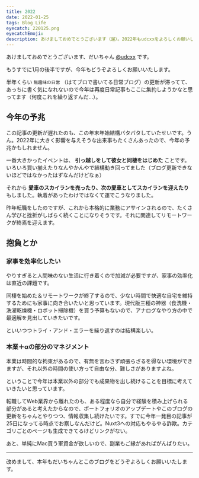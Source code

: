 ```yaml
---
title: 2022
date: 2022-01-25
tags: Blog Life
eyecatch: 220125.png
eyecatchEmoji:
description: あけましておめでとうございます（遅）。2022年もudcxxをよろしくお願いします！
---
```


あけましておめでとうございます、だいちゃん [@udcxx](https://twitter.com/udc_xx) です。

もうすでに1月の後半ですが、今年もどうぞよろしくお願いいたします。

半年くらい `無趣味の日常` （はてブロで書いてる日常ブログ）の更新が滞ってて、あっちに書く気になれないので今年は再度日常記事もここに集約しようかなと思ってます（何度これを繰り返すんだ...）。

## 今年の予兆

この記事の更新が遅れたのも、この年末年始結構バタバタしていたせいです。うん。2022年に大きく影響を与えそうな出来事もたくさんあったので、今年の予兆かもしれません。

一番大きかったイベントは、 **引っ越しをして彼女と同棲をはじめた** ことです。いろいろ買い揃えたりなんやかんやで結構動き回ってました（ブログ更新できないほどではなかったはずなんだけどなぁ）

それから **愛車のスカイランを売ったり、次の愛車としてスカイランを迎えたり** もしました。執着があったわけではなくて運でこうなりました。

昨年転職をしたのですが、これから本格的に業務にアサインされるので、たくさん学びと挫折がしばらく続くことになりそうです。それに関連してリモートワークが終焉を迎えます。



## 抱負とか

### 家事を効率化したい

やりすぎると人間味のない生活に行き着くので加減が必要ですが、家事の効率化は直近の課題です。

同棲を始めた＆リモートワークが終了するので、少ない時間で快適な自宅を維持するためにも家事に向き合いたいと思っています。現代版三種の神器（食洗機・洗濯乾燥機・ロボット掃除機）を買う予算もないので、アナログなやり方の中で最適解を見出していきたいです。

といいつつトライ・アンド・エラーを繰り返すのは結構楽しい。

### 本業＋αの部分のマネジメント

本業は時間的な拘束があるので、有無を言わさず頑張らざるを得ない環境ができますが、それ以外の時間の使い方って自由な分、難しさがありますよね。

ということで今年は本業以外の部分でも成果物を出し続けることを目標に考えていきたいと思っています。

転職してWeb業界から離れたのも、ある程度なら自分で経験を積み上げられる部分があると考えたからなので、ポートフォリオのアップデートやこのブログの更新をちゃんとやりつつ、情報収集し続けたいです。すでに今年一発目の記事が25日になってる時点でお察しなんだけど。Nuxt3への対応もやるやる詐欺。カテゴリごとのページも生成できてるけどリンクがない。

あと、単純にMac買う軍資金が欲しいので、副業もご縁があればがんばりたい。

---

改めまして、本年もだいちゃんとこのブログをどうぞよろしくお願いいたします。
